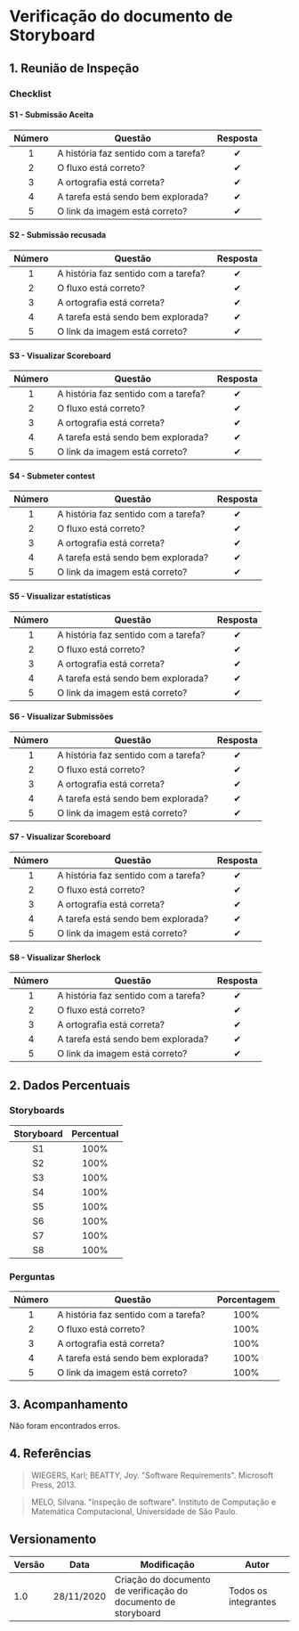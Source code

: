 # Verificação do documento de Storyboard

## 1. Reunião de Inspeção

### Checklist

#### S1 - Submissão Aceita

| Número | Questão | Resposta |
|:--:|--|:--:|
| 1 | A história faz sentido com a tarefa? | ✔ |
| 2 | O fluxo está correto? | ✔ |
| 3 | A ortografia está correta? | ✔ |
| 4 | A tarefa está sendo bem explorada? | ✔ |
| 5 | O link da imagem está correto? | ✔ |

#### S2 - Submissão recusada

| Número | Questão | Resposta |
|:--:|--|:--:|
| 1 | A história faz sentido com a tarefa? | ✔ |
| 2 | O fluxo está correto? | ✔ |
| 3 | A ortografia está correta? | ✔ |
| 4 | A tarefa está sendo bem explorada? | ✔ |
| 5 | O link da imagem está correto? | ✔ |

#### S3 - Visualizar Scoreboard

| Número | Questão | Resposta |
|:--:|--|:--:|
| 1 | A história faz sentido com a tarefa? | ✔ |
| 2 | O fluxo está correto? | ✔ |
| 3 | A ortografia está correta? | ✔ |
| 4 | A tarefa está sendo bem explorada? | ✔ |
| 5 | O link da imagem está correto?  | ✔ |

#### S4 - Submeter contest

| Número | Questão | Resposta |
|:--:|--|:--:|
| 1 | A história faz sentido com a tarefa? | ✔ |
| 2 | O fluxo está correto? | ✔ |
| 3 | A ortografia está correta? | ✔ |
| 4 | A tarefa está sendo bem explorada? | ✔ |
| 5 | O link da imagem está correto? | ✔ |

#### S5 - Visualizar estatísticas

| Número | Questão | Resposta |
|:--:|--|:--:|
| 1 | A história faz sentido com a tarefa? | ✔ |
| 2 | O fluxo está correto? | ✔ |
| 3 | A ortografia está correta? | ✔ |
| 4 | A tarefa está sendo bem explorada? | ✔ |
| 5 | O link da imagem está correto? | ✔ |

#### S6 - Visualizar Submissões

| Número | Questão | Resposta |
|:--:|--|:--:|
| 1 | A história faz sentido com a tarefa? | ✔ |
| 2 | O fluxo está correto? | ✔ |
| 3 | A ortografia está correta? | ✔ |
| 4 | A tarefa está sendo bem explorada? | ✔ |
| 5 | O link da imagem está correto? | ✔ |


#### S7 - Visualizar Scoreboard

| Número | Questão | Resposta |
|:--:|--|:--:|
| 1 | A história faz sentido com a tarefa? | ✔ |
| 2 | O fluxo está correto? | ✔ |
| 3 | A ortografia está correta? | ✔ |
| 4 | A tarefa está sendo bem explorada? | ✔ |
| 5 | O link da imagem está correto? | ✔ |

#### S8 - Visualizar Sherlock

| Número | Questão | Resposta |
|:--:|--|:--:|
| 1 | A história faz sentido com a tarefa? | ✔ |
| 2 | O fluxo está correto? | ✔ |
| 3 | A ortografia está correta? | ✔ |
| 4 | A tarefa está sendo bem explorada? | ✔ |
| 5 | O link da imagem está correto? | ✔ |

## 2. Dados Percentuais

### Storyboards

| Storyboard | Percentual |
|:--:|:--:|
| S1 | 100% |
| S2 | 100% |
| S3 | 100% |
| S4 | 100% |
| S5 | 100% |
| S6 | 100% |
| S7 | 100% |
| S8 | 100% |

### Perguntas

| Número | Questão | Porcentagem |
|:--:|--|:--:|
| 1 | A história faz sentido com a tarefa? | 100% |
| 2 | O fluxo está correto? | 100% |
| 3 | A ortografia está correta? | 100% |
| 4 | A tarefa está sendo bem explorada? | 100% |
| 5 | O link da imagem está correto? | 100% |

## 3. Acompanhamento

Não foram encontrados erros.

## 4. Referências

>WIEGERS, Karl; BEATTY, Joy. "Software Requirements". Microsoft Press, 2013.

>MELO, Silvana. "Inspeção de software". Instituto de Computação e Matemática Computacional, Universidade de São Paulo.

## Versionamento

| Versão | Data | Modificação | Autor |
|--|--|--|--|
| 1.0 | 28/11/2020 | Criação do documento de verificação do documento de storyboard | Todos os integrantes |